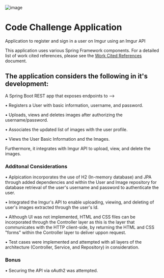 ![image](https://github.com/coddiec01/code-challenge/assets/160797879/1584e681-3f69-4e36-9f4d-428c72b9cc5c)

# Code Challenge Application
Application to register and sign in a user on Imgur using an Imgur API

This application uses various Spring Framework components. For a detailed list of work cited references, please see the [Work Cited References](docs/work_cited.md) document.

## The application considers the following in it's development: 

A Spring Boot REST app that exposes endpoints to -->

• Registers a User with basic information, username, and password.

• Uploads, views and deletes images after authorizing the username/password.

• Associates the updated list of images with the user profile.

• Views the User Basic Information and the Images.

Furthermore, it integrates with Imgur API to upload, view, and delete the images.

### Additonal Considerations

• Aplpication incorporates the use of H2 (In-memory database) and JPA through added dependencies and within the User and Image repository for database retrieval of 
  the user's username and password to authenticate the user.

• Integrated the Imgur's API to enable uploading, viewing, and deleting of user's images extracted through the user's Id. 

• Although UI was not implemented, HTML and CSS files can be incorporated through the Controller layer as this is the layer that communicates with the HTTP client-side, 
  by returning the HTML and CSS "forms" within the Controller layer to deliver uppon request.
  
• Test cases were implemented and attempted with all layers of the architecture (Controller, Service, and Repository) in consideration.

### Bonus
• Securing the API via oAuth2 was attempted.
